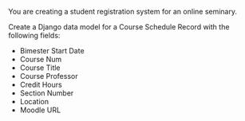 You are creating a student registration system for an online seminary.

Create a Django data model for a Course Schedule Record with the following fields:

* Bimester Start Date
* Course Num
* Course Title
* Course Professor
* Credit Hours
* Section Number
* Location
* Moodle URL

